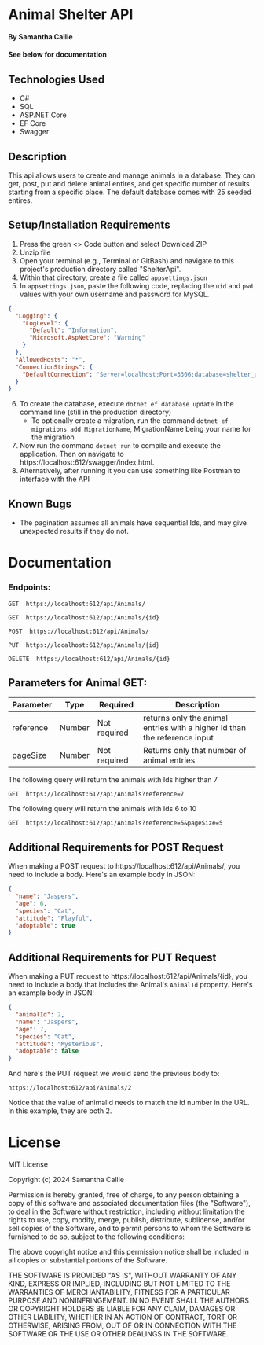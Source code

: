 # Animal Shelter API

#### By **Samantha Callie**

#### See below for documentation

## Technologies Used

* C#
* SQL
* ASP.NET Core
* EF Core
* Swagger

## Description

This api allows users to create and manage animals in a database. They can get, post, put and delete animal entires, and get specific number of results starting from a specific place. The default database comes with 25 seeded entires.

## Setup/Installation Requirements

1. Press the green <> Code button and select Download ZIP
2. Unzip file
3. Open your terminal (e.g., Terminal or GitBash) and navigate to this project's production directory called "ShelterApi".
4. Within that directory, create a file called `appsettings.json`
5. In `appsettings.json`, paste the following code, replacing the `uid` and `pwd` values with your own username and password for MySQL.
```json
{
  "Logging": {
    "LogLevel": {
      "Default": "Information",
      "Microsoft.AspNetCore": "Warning"
    }
  },
  "AllowedHosts": "*",
  "ConnectionStrings": {
    "DefaultConnection": "Server=localhost;Port=3306;database=shelter_api; uid=[YOUR-USERNAME];pwd=[YOUR-PASSWORD];"
  }
}
```
6. To create the database, execute `dotnet ef database update` in the command line (still in the production directory)
    - To optionally create a migration, run the command `dotnet ef migrations add MigrationName`, MigrationName being your name for the migration
7. Now run the command `dotnet run` to compile and execute the application. Then on navigate to https://localhost:612/swagger/index.html.
8. Alternatively, after running it you can use something like Postman to interface with the API

## Known Bugs

* The pagination assumes all animals have sequential Ids, and may give unexpected results if they do not.

# Documentation

### Endpoints:
```
GET  https://localhost:612/api/Animals/

GET  https://localhost:612/api/Animals/{id}

POST  https://localhost:612/api/Animals/

PUT  https://localhost:612/api/Animals/{id}

DELETE  https://localhost:612/api/Animals/{id}
```


## Parameters for Animal GET:
| Parameter| Type | Required | Description 
| -------- | ---- | -------- | ----------
| reference | Number  | Not required | returns only the animal entries with a higher Id than the reference input
| pageSize    | Number | Not required | Returns only that number of animal entries

The following query will return the animals with Ids higher than 7
```
GET  https://localhost:612/api/Animals?reference=7
```

The following query will return the animals with Ids 6 to 10
```
GET  https://localhost:612/api/Animals?reference=5&pageSize=5
```

## Additional Requirements for POST Request

When making a POST request to  https://localhost:612/api/Animals/, you need to include a body. Here's an example body in JSON:

```json
{
  "name": "Jaspers",
  "age": 6,
  "species": "Cat",
  "attitude": "Playful",
  "adoptable": true
}
```
## Additional Requirements for PUT Request
When making a PUT request to  https://localhost:612/api/Animals/{id}, you need to include a body that includes the Animal's `AnimalId` property. Here's an example body in JSON:

```json
{
  "animalId": 2,
  "name": "Jaspers",
  "age": 7,
  "species": "Cat",
  "attitude": "Mysterious",
  "adoptable": false
}
```

And here's the PUT request we would send the previous body to:
```
https://localhost:612/api/Animals/2
```

Notice that the value of animalId needs to match the id number in the URL. In this example, they are both 2.

# License

MIT License

Copyright (c) 2024 Samantha Callie

Permission is hereby granted, free of charge, to any person obtaining a copy
of this software and associated documentation files (the "Software"), to deal
in the Software without restriction, including without limitation the rights
to use, copy, modify, merge, publish, distribute, sublicense, and/or sell
copies of the Software, and to permit persons to whom the Software is
furnished to do so, subject to the following conditions:

The above copyright notice and this permission notice shall be included in all
copies or substantial portions of the Software.

THE SOFTWARE IS PROVIDED "AS IS", WITHOUT WARRANTY OF ANY KIND, EXPRESS OR
IMPLIED, INCLUDING BUT NOT LIMITED TO THE WARRANTIES OF MERCHANTABILITY,
FITNESS FOR A PARTICULAR PURPOSE AND NONINFRINGEMENT. IN NO EVENT SHALL THE
AUTHORS OR COPYRIGHT HOLDERS BE LIABLE FOR ANY CLAIM, DAMAGES OR OTHER
LIABILITY, WHETHER IN AN ACTION OF CONTRACT, TORT OR OTHERWISE, ARISING FROM,
OUT OF OR IN CONNECTION WITH THE SOFTWARE OR THE USE OR OTHER DEALINGS IN THE
SOFTWARE.